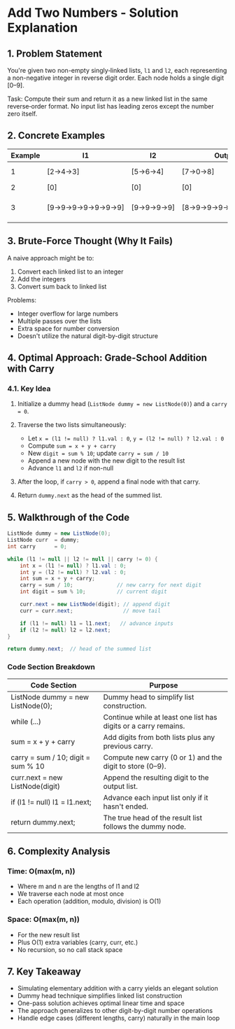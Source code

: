# Add Two Numbers - Solution Explanation

## 1. Problem Statement

You're given two non-empty singly‐linked lists, `l1` and `l2`, each representing a non-negative integer in reverse digit order. Each node holds a single digit [0–9].

Task: Compute their sum and return it as a new linked list in the same reverse‐order format. No input list has leading zeros except the number zero itself.

## 2. Concrete Examples

| Example | l1 | l2 | Output | Explanation |
|---------|----|----|--------|-------------|
| 1 | [2→4→3] | [5→6→4] | [7→0→8] | 342 + 465 = 807 |
| 2 | [0] | [0] | [0] | 0 + 0 = 0 |
| 3 | [9→9→9→9→9→9→9] | [9→9→9→9] | [8→9→9→9→0→0→0→1] | 9,999,999 + 9,999 = 10,009,998 |

## 3. Brute-Force Thought (Why It Fails)

A naive approach might be to:
1. Convert each linked list to an integer
2. Add the integers
3. Convert sum back to linked list

Problems:
- Integer overflow for large numbers
- Multiple passes over the lists
- Extra space for number conversion
- Doesn't utilize the natural digit-by-digit structure

## 4. Optimal Approach: Grade-School Addition with Carry

### 4.1. Key Idea

1. Initialize a dummy head (`ListNode dummy = new ListNode(0)`) and a `carry = 0`.

2. Traverse the two lists simultaneously:
   - Let `x = (l1 != null) ? l1.val : 0`, `y = (l2 != null) ? l2.val : 0`
   - Compute `sum = x + y + carry`
   - New `digit = sum % 10`; update `carry = sum / 10`
   - Append a new node with the new digit to the result list
   - Advance `l1` and `l2` if non-null

3. After the loop, if `carry > 0`, append a final node with that carry.

4. Return `dummy.next` as the head of the summed list.

## 5. Walkthrough of the Code

```java
ListNode dummy = new ListNode(0);
ListNode curr  = dummy;
int carry      = 0;

while (l1 != null || l2 != null || carry != 0) {
    int x = (l1 != null) ? l1.val : 0;
    int y = (l2 != null) ? l2.val : 0;
    int sum = x + y + carry;
    carry = sum / 10;              // new carry for next digit
    int digit = sum % 10;          // current digit

    curr.next = new ListNode(digit); // append digit
    curr = curr.next;                // move tail

    if (l1 != null) l1 = l1.next;   // advance inputs
    if (l2 != null) l2 = l2.next;
}

return dummy.next;  // head of the summed list
```

### Code Section Breakdown

| Code Section | Purpose |
|--------------|---------|
| ListNode dummy = new ListNode(0); | Dummy head to simplify list construction. |
| while (...) | Continue while at least one list has digits or a carry remains. |
| sum = x + y + carry | Add digits from both lists plus any previous carry. |
| carry = sum / 10; digit = sum % 10 | Compute new carry (0 or 1) and the digit to store (0–9). |
| curr.next = new ListNode(digit) | Append the resulting digit to the output list. |
| if (l1 != null) l1 = l1.next; | Advance each input list only if it hasn't ended. |
| return dummy.next; | The true head of the result list follows the dummy node. |

## 6. Complexity Analysis

### Time: O(max(m, n))
- Where m and n are the lengths of l1 and l2
- We traverse each node at most once
- Each operation (addition, modulo, division) is O(1)

### Space: O(max(m, n))
- For the new result list
- Plus O(1) extra variables (carry, curr, etc.)
- No recursion, so no call stack space

## 7. Key Takeaway

- Simulating elementary addition with a carry yields an elegant solution
- Dummy head technique simplifies linked list construction
- One-pass solution achieves optimal linear time and space
- The approach generalizes to other digit-by-digit number operations
- Handle edge cases (different lengths, carry) naturally in the main loop 